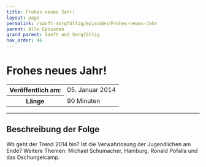 ```yaml
---
title: Frohes neues Jahr!
layout: page
permalink: /sanft-sorgfältig/episoden/Frohes-neues-Jahr
parent: Alle Episoden
grand_parent: Sanft und Sorgfältig
nav_order: 46
---
```


# Frohes neues Jahr!
<table class="resp-table dcf-table dcf-table-responsive dcf-table-bordered dcf-table-striped dcf-w-100%">
                    <tbody>
                        <tr>
                            <th scope="row">Veröffentlich am:</th>
                            <td data-label="Veröffentlich am:">05. Januar 2014</td>
                        </tr>
                        <tr>
                            <th scope="row">Länge </th>
                            <td data-label="Länge ">90 Minuten</td>
                        </tr></tbody>
                </table>

***

## Beschreibung der Folge

<div>
Wo geht der Trend 2014 hin? Ist die Verwahrlosung der Jugendlichen am Ende? Weitere Themen: Michael Schumacher, Hamburg, Ronald Pofalla und das Dschungelcamp.  
</div>

